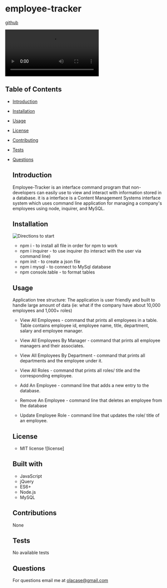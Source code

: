 # employee-tracker
  [github](https://github.com/olacase/employee-tracker)
  
  ![Include a screenshot]( ./assets/sql%20module12.webm)
  ## Table of Contents
* [Introduction](#introduction)
* [Installation](#installation)
* [Usage](#usage)
* [License](#license)
* [Contributing](#contributing)
* [Tests](#tests)
* [Questions](#questions)
  ## Introduction
  Employee-Tracker is an interface command program that non-developers can easily use to view and interact with information stored in a database. it is a interface is a Content Management Systems interface system which uses command line application for managing a company's employees using node, inquirer, and MySQL.
  ## Installation
  
  ![Directions to start]()
  * npm i - to install all file in order for npm to work
  * npm i inquirer - to use inquirer (to interact with the user via command line)
  * npm init - to create a json file
  * npm i mysql - to connect to MySql database
  * npm console.table - to format tables
  ## Usage
  Application tree structure: The application is user friendly and built to handle large amount of data (ie: what if the company have about 10,000 employees and 1,000+ roles)

  * View All Employees - command that prints all employees in a table. Table contains employee id, employee name, title, department, salary and  employee manager.

  * View All Employees By Manager - command that prints all employee managers and their associates.

  * View All Employees By Department - command that prints all departments and the employee under it.

  * View All Roles - command that prints all roles/ title and the corresponding employee.

  * Add An Employee - command line that adds a new entry to the database.

  * Remove An Employee - command line that deletes an employee from the database

  * Update Employee Role - command line that updates the role/ title of an employee.
  ## License
  * MIT license
  ![license]
  ## Built with
  * JavaScript
  * jQuery
  * ES6+
  * Node.js
  * MySQL
  ## Contributions
  None
  ## Tests
  No available tests
  ## Questions
  For questions email me at olacase@gmail.com